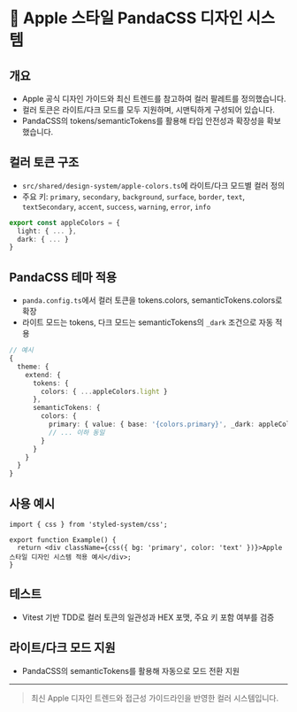 # 🍏 Apple 스타일 PandaCSS 디자인 시스템

## 개요

- Apple 공식 디자인 가이드와 최신 트렌드를 참고하여 컬러 팔레트를 정의했습니다.
- 컬러 토큰은 라이트/다크 모드를 모두 지원하며, 시맨틱하게 구성되어 있습니다.
- PandaCSS의 tokens/semanticTokens를 활용해 타입 안전성과 확장성을 확보했습니다.

## 컬러 토큰 구조

- `src/shared/design-system/apple-colors.ts`에 라이트/다크 모드별 컬러 정의
- 주요 키: `primary`, `secondary`, `background`, `surface`, `border`, `text`, `textSecondary`, `accent`, `success`, `warning`, `error`, `info`

```ts
export const appleColors = {
  light: { ... },
  dark: { ... }
}
```

## PandaCSS 테마 적용

- `panda.config.ts`에서 컬러 토큰을 tokens.colors, semanticTokens.colors로 확장
- 라이트 모드는 tokens, 다크 모드는 semanticTokens의 `_dark` 조건으로 자동 적용

```ts
// 예시
{
  theme: {
    extend: {
      tokens: {
        colors: { ...appleColors.light }
      },
      semanticTokens: {
        colors: {
          primary: { value: { base: '{colors.primary}', _dark: appleColors.dark.primary } },
          // ... 이하 동일
        }
      }
    }
  }
}
```

## 사용 예시

```tsx
import { css } from 'styled-system/css';

export function Example() {
  return <div className={css({ bg: 'primary', color: 'text' })}>Apple 스타일 디자인 시스템 적용 예시</div>;
}
```

## 테스트

- Vitest 기반 TDD로 컬러 토큰의 일관성과 HEX 포맷, 주요 키 포함 여부를 검증

## 라이트/다크 모드 지원

- PandaCSS의 semanticTokens를 활용해 자동으로 모드 전환 지원

---

> 최신 Apple 디자인 트렌드와 접근성 가이드라인을 반영한 컬러 시스템입니다.
